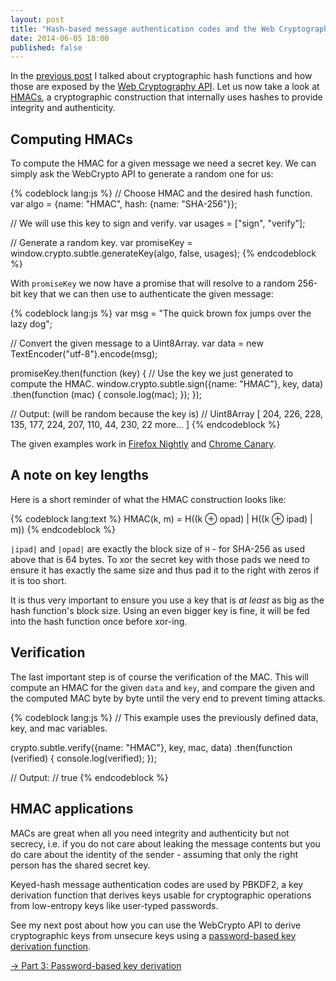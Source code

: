 ```yaml
---
layout: post
title: "Hash-based message authentication codes and the Web Cryptography API"
date: 2014-06-05 18:00
published: false
---
```


In the [previous post](/blog/2014/06/hashing-using-the-web-cryptography-api/)
I talked about cryptographic hash functions and how those are exposed by the
[Web Cryptography API](http://www.w3.org/TR/WebCryptoAPI/). Let us now take a
look at
[HMACs](https://en.wikipedia.org/wiki/Hash-based_message_authentication_code),
a cryptographic construction that internally uses hashes to provide integrity
and authenticity.

## Computing HMACs

To compute the HMAC for a given message we need a secret key. We can simply ask
the WebCrypto API to generate a random one for us:

{% codeblock lang:js %}
// Choose HMAC and the desired hash function.
var algo = {name: "HMAC", hash: {name: "SHA-256"}};

// We will use this key to sign and verify.
var usages = ["sign", "verify"];

// Generate a random key.
var promiseKey = window.crypto.subtle.generateKey(algo, false, usages);
{% endcodeblock %}

With `promiseKey` we now have a promise that will resolve to a random 256-bit
key that we can then use to authenticate the given message:

{% codeblock lang:js %}
var msg = "The quick brown fox jumps over the lazy dog";

// Convert the given message to a Uint8Array.
var data = new TextEncoder("utf-8").encode(msg);

promiseKey.then(function (key) {
  // Use the key we just generated to compute the HMAC.
  window.crypto.subtle.sign({name: "HMAC"}, key, data)
    .then(function (mac) {
      console.log(mac);
    });
});

// Output: (will be random because the key is)
// Uint8Array [ 204, 226, 228, 135, 177, 224, 207, 110, 44, 230, 22 more… ]
{% endcodeblock %}

The given examples work in [Firefox Nightly](http://nightly.mozilla.org/) and
[Chrome Canary](http://www.google.com/chrome/browser/canary.html).

## A note on key lengths

Here is a short reminder of what the HMAC construction looks like:

{% codeblock lang:text %}
HMAC(k, m) = H((k ⊕ opad) | H((k ⊕ ipad) | m))
{% endcodeblock %}

`|ipad|` and `|opad|` are exactly the block size of `H` - for SHA-256 as used
above that is 64 bytes. To xor the secret key with those pads we need to ensure
it has exactly the same size and thus pad it to the right with zeros if it is
too short.

It is thus very important to ensure you use a key that is *at least* as big as
the hash function's block size. Using an even bigger key is fine, it will be
fed into the hash function once before xor-ing.

## Verification

The last important step is of course the verification of the MAC. This will
compute an HMAC for the given `data` and `key`, and compare the given and the
computed MAC byte by byte until the very end to prevent timing attacks.

{% codeblock lang:js %}
// This example uses the previously defined data, key, and mac variables.

crypto.subtle.verify({name: "HMAC"}, key, mac, data)
  .then(function (verified) {
    console.log(verified);
  });

// Output:
// true
{% endcodeblock %}

## HMAC applications

MACs are great when all you need integrity and authenticity but not secrecy,
i.e. if you do not care about leaking the message contents but you do care
about the identity of the sender - assuming that only the right person has the
shared secret key.

Keyed-hash message authentication codes are used by PBKDF2, a key derivation
function that derives keys usable for cryptographic operations from low-entropy
keys like user-typed passwords.

See my next post about how you can use the WebCrypto API to derive
cryptographic keys from unsecure keys using a
[password-based key derivation function](https://en.wikipedia.org/wiki/PBKDF2).

[→ Part 3: Password-based key derivation](/blog/2014/06/password-based-key-derivation-using-the-web-cryptography-api/)
